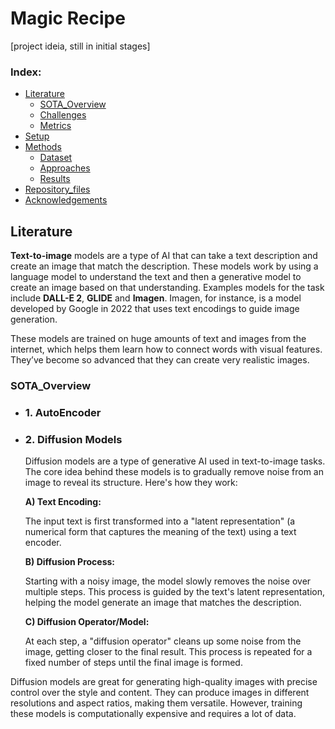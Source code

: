 # Magic Recipe
[project ideia, still in initial stages]

<!-- Walt Disney used to say, 'If you can dream it, you can do it!'
I suggest a slight change to this famous quote: 'If you can describe it, we can do it!😜' 

This repository aims to experiment with SOTA methods for tex-to-img task. This journey is also a great way to develop skills in popular platforms and tools such as Hugging Face, OpenCV, Diffusers, PyTorch, Prompt Engineering, NLP.
<p align="center">
  <img src="https://github.com/user-attachments/assets/abf2b2c1-48d3-4c6d-b3c1-643dc3e45116" alt="Dalli" style="width:70%";>
  <br>
  <em></em>
</p>
-->
<!-- ![image](https://github.com/user-attachments/assets/abf2b2c1-48d3-4c6d-b3c1-643dc3e45116) -->

<!-- ver esta ideia ! https://www.youtube.com/watch?v=FMRi6pNAoag -->
 ### Index:
- [Literature](#Literature)
  - [SOTA_Overview](#SOTA_Overview)
  - [Challenges](#Challenges)
  - [Metrics](#Metrics)
- [Setup](#Setup)
- [Methods](#Methods)
  - [Dataset](#Dataset)
  - [Approaches](#Approaches)
  - [Results](#Results)
- [Repository_files](#Repository_files)
- [Acknowledgements](#Acknowledgements)

## Literature
**Text-to-image** models are a type of AI that can take a text description and create an image that match the description. These models work by using a language model to understand the text and then a generative model to create an image based on that understanding. Examples models for the task include **DALL-E 2**, **GLIDE** and **Imagen**. Imagen, for instance, is a model developed by Google in 2022 that uses text encodings to guide image generation.

These models are trained on huge amounts of text and images from the internet, which helps them learn how to connect words with visual features. They’ve become so advanced that they can create very realistic images.

### SOTA_Overview

- ### 1. AutoEncoder
- ### 2. Diffusion Models
  Diffusion models are a type of generative AI used in text-to-image tasks. The core idea behind these models is to gradually remove noise from an image to reveal its structure. Here's how they work:


   **A) Text Encoding:**
  
  The input text is first transformed into a "latent representation" (a numerical form that captures the meaning of the text) using a text encoder.


  **B) Diffusion Process:**
  
  Starting with a noisy image, the model slowly removes the noise over multiple steps. This process is guided by the text's latent representation, helping the model generate an image that matches the description.


  **C) Diffusion Operator/Model:**
  
  At each step, a "diffusion operator" cleans up some noise from the image, getting closer to the final result. This process is repeated for a fixed number of steps until the final image is formed.


Diffusion models are great for generating high-quality images with precise control over the style and content. They can produce images in different resolutions and aspect ratios, making them versatile. However, training these models is computationally expensive and requires a lot of data.

<!-- Mehtods to implement
https://abdulkaderhelwan.medium.com/text-to-image-generation-model-with-cnn-ca904427d1e7
-->
<!--
repo img: https://aiimagegenerator.in/
https://huggingface.co/tasks/text-to-image
https://abdulkaderhelwan.medium.com/text-to-image-generation-model-with-cnn-ca904427d1e7
https://www.kaggle.com/code/stpeteishii/text-to-image-generation-by-stable-diffusion

# review
https://arxiv.org/pdf/2303.07909
https://www.bentoml.com/blog/a-guide-to-open-source-image-generation-models  (imp)
https://dominguezdaniel.medium.com/exploring-image-generative-ai-models-9359705b15d3
https://medium.com/@aisagescribe/generative-ai-for-image-generation-sota-common-methods-bea0a70c9b81
https://www.codementor.io/@kalpesh08/how-does-ai-turn-text-into-images-2amzolymx5
https://arxiv.org/pdf/2309.00810
https://arxiv.org/pdf/2303.07909



ilusao/puzzle
https://www.youtube.com/watch?v=FMRi6pNAoag
https://www.youtube.com/watch?v=b5nElEbbnfU
-->

